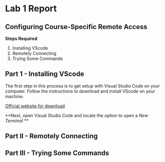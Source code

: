 # Lab 1 Report
## Configuring Course-Specific Remote Access

**Steps Required**
1. Installing VScode
2. Remotely Connecting
3. Trying Some Commands

## Part 1 - Installing VScode
The first step in this process is to get setup with Visual Studio Code on your computer.
Follow the instructions to download and install VScode on your machine.

[Official website for download](https://code.visualstudio.com/download)

**Next, open Visual Studio Code and locate the option to open a *New Terminal* **

## Part II - Remotely Connecting

## Part III - Trying Some Commands
